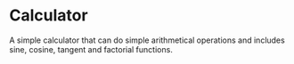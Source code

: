# Calculator
A simple calculator that can do simple arithmetical operations and includes sine, cosine, tangent and factorial functions.
